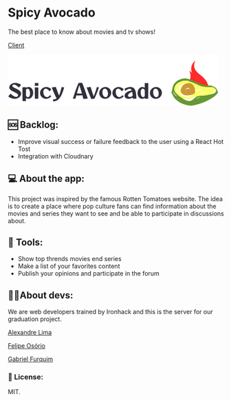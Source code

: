 # Spicy Avocado

The best place to know about movies and tv shows!

[Client](https://github.com/Briofita09/spicy-avocado-client)

<img src="./githublogo.svg" alt="Spicy Avocado's Logo" />

## 🆘 Backlog:

- Improve visual success or failure feedback to the user using a React Hot Tost
- Integration with Cloudnary

## 💻 About the app:

This project was inspired by the famous Rotten Tomatoes website. The idea is to create a place where pop culture fans can find information about the movies and series they want to see and be able to participate in discussions about.

## 🔨 Tools:

- Show top thrends movies end series
- Make a list of your favorites content
- Publish your opinions and participate in the forum

## 👨‍💻About devs:

We are web developers trained by Ironhack and this is the server for our graduation project.


[Alexandre Lima](https://www.linkedin.com/in/alexandreatlima/)

[Felipe Osório](https://www.linkedin.com/in/felipe-osorio/)

[Gabriel Furquim](https://www.linkedin.com/in/gabriel-furquim52/)

### 📄 License:

MIT.
